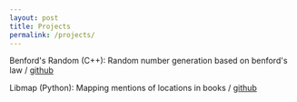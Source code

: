 ```yaml
---
layout: post
title: Projects
permalink: /projects/
---
```


Benford's Random (C++): Random number generation based on benford's law / [github](https://github.com/ggscn/benford-rand)

Libmap (Python): Mapping mentions of locations in books / [github](https://github.com/ggscn/libmap)
